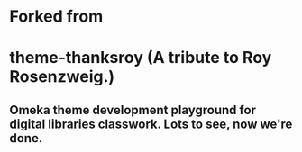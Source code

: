 # Forked from
# theme-thanksroy (A tribute to Roy Rosenzweig.)

## Omeka theme development playground for digital libraries classwork. Lots to see, now we're done.

